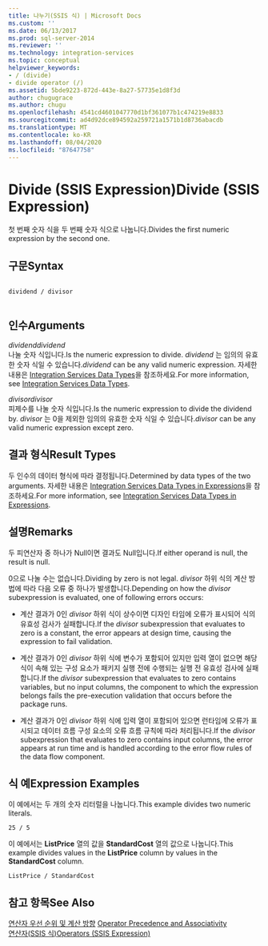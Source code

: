 ```yaml
---
title: 나누기(SSIS 식) | Microsoft Docs
ms.custom: ''
ms.date: 06/13/2017
ms.prod: sql-server-2014
ms.reviewer: ''
ms.technology: integration-services
ms.topic: conceptual
helpviewer_keywords:
- / (divide)
- divide operator (/)
ms.assetid: 5bde9223-872d-443e-8a27-57735e1d8f3d
author: chugugrace
ms.author: chugu
ms.openlocfilehash: 4541cd4601047770d1bf361077b1c474219e8833
ms.sourcegitcommit: ad4d92dce894592a259721a1571b1d8736abacdb
ms.translationtype: MT
ms.contentlocale: ko-KR
ms.lasthandoff: 08/04/2020
ms.locfileid: "87647758"
---
```

# <a name="divide-ssis-expression"></a><span data-ttu-id="36c39-102">Divide (SSIS Expression)</span><span class="sxs-lookup"><span data-stu-id="36c39-102">Divide (SSIS Expression)</span></span>
  <span data-ttu-id="36c39-103">첫 번째 숫자 식을 두 번째 숫자 식으로 나눕니다.</span><span class="sxs-lookup"><span data-stu-id="36c39-103">Divides the first numeric expression by the second one.</span></span>  
  
## <a name="syntax"></a><span data-ttu-id="36c39-104">구문</span><span class="sxs-lookup"><span data-stu-id="36c39-104">Syntax</span></span>  
  
```  
  
dividend / divisor  
  
```  
  
## <a name="arguments"></a><span data-ttu-id="36c39-105">인수</span><span class="sxs-lookup"><span data-stu-id="36c39-105">Arguments</span></span>  
 <span data-ttu-id="36c39-106">*dividend*</span><span class="sxs-lookup"><span data-stu-id="36c39-106">*dividend*</span></span>  
 <span data-ttu-id="36c39-107">나눌 숫자 식입니다.</span><span class="sxs-lookup"><span data-stu-id="36c39-107">Is the numeric expression to divide.</span></span> <span data-ttu-id="36c39-108">*dividend* 는 임의의 유효한 숫자 식일 수 있습니다.</span><span class="sxs-lookup"><span data-stu-id="36c39-108">*dividend* can be any valid numeric expression.</span></span> <span data-ttu-id="36c39-109">자세한 내용은 [Integration Services Data Types](../data-flow/integration-services-data-types.md)을 참조하세요.</span><span class="sxs-lookup"><span data-stu-id="36c39-109">For more information, see [Integration Services Data Types](../data-flow/integration-services-data-types.md).</span></span>  
  
 <span data-ttu-id="36c39-110">*divisor*</span><span class="sxs-lookup"><span data-stu-id="36c39-110">*divisor*</span></span>  
 <span data-ttu-id="36c39-111">피제수를 나눌 숫자 식입니다.</span><span class="sxs-lookup"><span data-stu-id="36c39-111">Is the numeric expression to divide the dividend by.</span></span> <span data-ttu-id="36c39-112">*divisor* 는 0을 제외한 임의의 유효한 숫자 식일 수 있습니다.</span><span class="sxs-lookup"><span data-stu-id="36c39-112">*divisor* can be any valid numeric expression except zero.</span></span>  
  
## <a name="result-types"></a><span data-ttu-id="36c39-113">결과 형식</span><span class="sxs-lookup"><span data-stu-id="36c39-113">Result Types</span></span>  
 <span data-ttu-id="36c39-114">두 인수의 데이터 형식에 따라 결정됩니다.</span><span class="sxs-lookup"><span data-stu-id="36c39-114">Determined by data types of the two arguments.</span></span> <span data-ttu-id="36c39-115">자세한 내용은 [Integration Services Data Types in Expressions](integration-services-data-types-in-expressions.md)을 참조하세요.</span><span class="sxs-lookup"><span data-stu-id="36c39-115">For more information, see [Integration Services Data Types in Expressions](integration-services-data-types-in-expressions.md).</span></span>  
  
## <a name="remarks"></a><span data-ttu-id="36c39-116">설명</span><span class="sxs-lookup"><span data-stu-id="36c39-116">Remarks</span></span>  
 <span data-ttu-id="36c39-117">두 피연산자 중 하나가 Null이면 결과도 Null입니다.</span><span class="sxs-lookup"><span data-stu-id="36c39-117">If either operand is null, the result is null.</span></span>  
  
 <span data-ttu-id="36c39-118">0으로 나눌 수는 없습니다.</span><span class="sxs-lookup"><span data-stu-id="36c39-118">Dividing by zero is not legal.</span></span> <span data-ttu-id="36c39-119">*divisor* 하위 식의 계산 방법에 따라 다음 오류 중 하나가 발생합니다.</span><span class="sxs-lookup"><span data-stu-id="36c39-119">Depending on how the *divisor* subexpression is evaluated, one of following errors occurs:</span></span>  
  
-   <span data-ttu-id="36c39-120">계산 결과가 0인 *divisor* 하위 식이 상수이면 디자인 타임에 오류가 표시되어 식의 유효성 검사가 실패합니다.</span><span class="sxs-lookup"><span data-stu-id="36c39-120">If the *divisor* subexpression that evaluates to zero is a constant, the error appears at design time, causing the expression to fail validation.</span></span>  
  
-   <span data-ttu-id="36c39-121">계산 결과가 0인 *divisor* 하위 식에 변수가 포함되어 있지만 입력 열이 없으면 해당 식이 속해 있는 구성 요소가 패키지 실행 전에 수행되는 실행 전 유효성 검사에 실패합니다.</span><span class="sxs-lookup"><span data-stu-id="36c39-121">If the *divisor* subexpression that evaluates to zero contains variables, but no input columns, the component to which the expression belongs fails the pre-execution validation that occurs before the package runs.</span></span>  
  
-   <span data-ttu-id="36c39-122">계산 결과가 0인 *divisor* 하위 식에 입력 열이 포함되어 있으면 런타임에 오류가 표시되고 데이터 흐름 구성 요소의 오류 흐름 규칙에 따라 처리됩니다.</span><span class="sxs-lookup"><span data-stu-id="36c39-122">If the *divisor* subexpression that evaluates to zero contains input columns, the error appears at run time and is handled according to the error flow rules of the data flow component.</span></span>  
  
## <a name="expression-examples"></a><span data-ttu-id="36c39-123">식 예</span><span class="sxs-lookup"><span data-stu-id="36c39-123">Expression Examples</span></span>  
 <span data-ttu-id="36c39-124">이 예에서는 두 개의 숫자 리터럴을 나눕니다.</span><span class="sxs-lookup"><span data-stu-id="36c39-124">This example divides two numeric literals.</span></span>  
  
```  
25 / 5  
```  
  
 <span data-ttu-id="36c39-125">이 예에서는 **ListPrice** 열의 값을 **StandardCost** 열의 값으로 나눕니다.</span><span class="sxs-lookup"><span data-stu-id="36c39-125">This example divides values in the **ListPrice** column by values in the **StandardCost** column.</span></span>  
  
```  
ListPrice / StandardCost  
```  
  
## <a name="see-also"></a><span data-ttu-id="36c39-126">참고 항목</span><span class="sxs-lookup"><span data-stu-id="36c39-126">See Also</span></span>  
 <span data-ttu-id="36c39-127">[연산자 우선 순위 및 계산 방향](operator-precedence-and-associativity.md) </span><span class="sxs-lookup"><span data-stu-id="36c39-127">[Operator Precedence and Associativity](operator-precedence-and-associativity.md) </span></span>  
 [<span data-ttu-id="36c39-128">연산자&#40;SSIS 식&#41;</span><span class="sxs-lookup"><span data-stu-id="36c39-128">Operators &#40;SSIS Expression&#41;</span></span>](operators-ssis-expression.md)  
  
  
